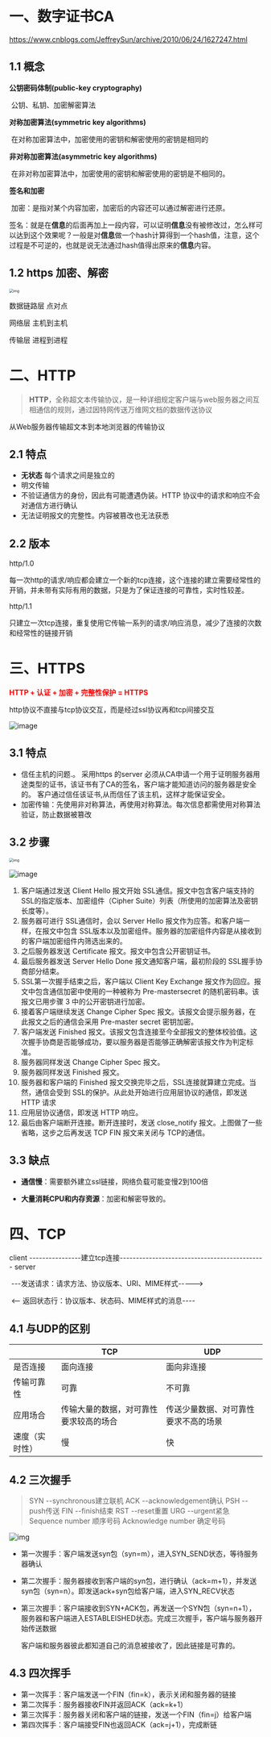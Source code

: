 # 一、数字证书CA

https://www.cnblogs.com/JeffreySun/archive/2010/06/24/1627247.html

## 1.1 概念

**公钥密码体制(public-key cryptography)**

​	公钥、私钥、加密解密算法

**对称加密算法(symmetric key algorithms)**

​	在对称加密算法中，加密使用的密钥和解密使用的密钥是相同的

**非对称加密算法(asymmetric key algorithms)**

​	在非对称加密算法中，加密使用的密钥和解密使用的密钥是不相同的。

**签名和加密**

​	加密：是指对某个内容加密，加密后的内容还可以通过解密进行还原。

​	签名：就是在**信息**的后面再加上一段内容，可以证明**信息**没有被修改过，怎么样可以达到这个效果呢？一般是对**信息**做一个hash计算得到一个hash值，注意，这个过程是不可逆的，也就是说无法通过hash值得出原来的**信息**内容。

## 1.2 https 加密、解密

<img src="D:\myself\springboot-example\文档\typora\images\network02.png" alt="img" style="zoom:50%;" />





数据链路层  点对点

网络层   主机到主机

传输层 进程到进程



# 二、HTTP

> **HTTP**，全称超文本传输协议，是一种详细规定客户端与web服务器之间互相通信的规则，通过因特网传送万维网文档的数据传送协议

从Web服务器传输超文本到本地浏览器的传输协议

## 2.1 特点

- **无状态** 每个请求之间是独立的
- 明文传输
- 不验证通信方的身份，因此有可能遭遇伪装。HTTP 协议中的请求和响应不会对通信方进行确认
- 无法证明报文的完整性。内容被篡改也无法获悉

## 2.2 版本

http/1.0 

   每一次http的请求/响应都会建立一个新的tcp连接，这个连接的建立需要经常性的开销，并未带有实际有用的数据，只是为了保证连接的可靠性，实时性较差。

http/1.1

​	只建立一次tcp连接，重复使用它传输一系列的请求/响应消息，减少了连接的次数和经常性的链接开销

# 三、HTTPS

<strong style="color:red">HTTP + 认证 + 加密 + 完整性保护 = HTTPS</strong>

http协议不直接与tcp协议交互，而是经过ssl协议再和tcp间接交互

![image](D:\myself\springboot-example\文档\typora\images\network03.png)

## 3.1 特点

- 信任主机的问题.。 采用https 的server 必须从CA申请一个用于证明服务器用途类型的证书，该证书有了CA的签名，客户端才能知道访问的服务器是安全的。 客户通过信任该证书,从而信任了该主机，这样才能保证安全。
- 加密传输：先使用非对称算法，再使用对称算法。每次信息都需使用对称算法验证，防止数据被篡改

## 3.2 步骤

<img src="D:\myself\springboot-example\文档\typora\images\network02.png" alt="img" style="zoom:50%;" />

![image](D:\myself\springboot-example\文档\typora\images\network04.png)

1. 客户端通过发送 Client Hello 报文开始 SSL通信。报文中包含客户端支持的 SSL的指定版本、加密组件（Cipher Suite）列表（所使用的加密算法及密钥长度等）。
2.  服务器可进行 SSL通信时，会以 Server Hello 报文作为应答。和客户端一样，在报文中包含 SSL版本以及加密组件。服务器的加密组件内容是从接收到的客户端加密组件内筛选出来的。
3.  之后服务器发送 Certificate 报文。报文中包含公开密钥证书。
4. 最后服务器发送 Server Hello Done 报文通知客户端，最初阶段的 SSL握手协商部分结束。
5. SSL第一次握手结束之后，客户端以 Client Key Exchange 报文作为回应。报文中包含通信加密中使用的一种被称为 Pre-mastersecret 的随机密码串。该报文已用步骤 3 中的公开密钥进行加密。
6. 接着客户端继续发送 Change Cipher Spec 报文。该报文会提示服务器，在此报文之后的通信会采用 Pre-master secret 密钥加密。
7. 客户端发送 Finished 报文。该报文包含连接至今全部报文的整体校验值。这次握手协商是否能够成功，要以服务器是否能够正确解密该报文作为判定标准。
8. 服务器同样发送 Change Cipher Spec 报文。
9. 服务器同样发送 Finished 报文。
10. 服务器和客户端的 Finished 报文交换完毕之后，SSL连接就算建立完成。当然，通信会受到 SSL的保护。从此处开始进行应用层协议的通信，即发送 HTTP 请求
11. 应用层协议通信，即发送 HTTP 响应。
12. 最后由客户端断开连接。断开连接时，发送 close_notify 报文。上图做了一些省略，这步之后再发送 TCP FIN 报文来关闭与 TCP的通信。



## 3.3 缺点

- **通信慢**：需要额外建立ssl链接，网络负载可能变慢2到100倍

- **大量消耗CPU和内存资源**：加密和解密导致的。

# 四、TCP

client           ----------------建立tcp连接---------------------------------------------    server

​                    ---发送请求：请求方法、协议版本、URI、MIME样式----->

​				    <-- 返回状态行：协议版本、状态码、MIME样式的消息---- 

## 4.1 与UDP的区别

|                | TCP                                    | UDP                                  |
| -------------- | -------------------------------------- | ------------------------------------ |
| 是否连接       | 面向连接                               | 面向非连接                           |
| 传输可靠性     | 可靠                                   | 不可靠                               |
| 应用场合       | 传输大量的数据，对可靠性要求较高的场合 | 传送少量数据、对可靠性要求不高的场景 |
| 速度（实时性） | 慢                                     | 快                                   |

## 4.2 三次握手

>SYN --synchronous建立联机
>ACK --acknowledgement确认
>PSH --push传送
>FIN --finish结束
>RST --reset重置
>URG --urgent紧急
>Sequence number 顺序号码
>Acknowledge number 确定号码

![img](D:\myself\springboot-example\文档\typora\images\network01.png)

- 第一次握手：客户端发送syn包（syn=m），进入SYN_SEND状态，等待服务器确认

- 第二次握手：服务器接收到客户端的syn包，进行确认（ack=m+1），并发送syn包（syn=n）。即发送ack+syn包给客户端，进入SYN_RECV状态

- 第三次握手：客户端接收到SYN+ACK包，再发送一个SYN包（syn=n+1），服务器和客户端进入ESTABLEISHED状态。完成三次握手，客户端与服务器开始传送数据

  客户端和服务器彼此都知道自己的消息被接收了，因此链接是可靠的。

## 4.3 四次挥手

- 第一次挥手：客户端发送一个FIN（fin=k），表示关闭和服务器的链接
- 第二次挥手：服务器接收FIN并返回ACK（ack=k+1）
- 第三次挥手：服务器关闭和客户端的链接，发送一个FIN（fin=j）给客户端
- 第四次挥手：客户端接受FIN也返回ACK（ack=j+1），完成断链

